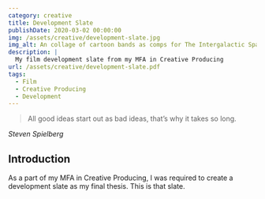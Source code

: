 ```yaml
---
category: creative
title: Development Slate
publishDate: 2020-03-02 00:00:00
img: /assets/creative/development-slate.jpg
img_alt: An collage of cartoon bands as comps for The Intergalactic Space Band
description: |
  My film development slate from my MFA in Creative Producing
url: /assets/creative/development-slate.pdf
tags:
  - Film
  - Creative Producing
  - Development
---
```


<blockquote class="" cite="Peter Jackson">
All good ideas start out as bad ideas, that’s why it takes so long.
</blockquote>
<cite class="block text-right text-lg text-foreground">Steven Spielberg</cite>

## Introduction

As a part of my MFA in Creative Producing, I was required to create a development slate as my final thesis. This is that slate.
